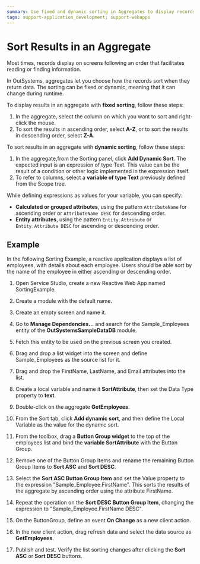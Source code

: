 ```yaml
---
summary: Use fixed and dynamic sorting in Aggregates to display records on your application screens following a customized sorting the records they return.
tags: support-application_development; support-webapps
---
```


# Sort Results in an Aggregate

Most times, records display on screens following an order that facilitates reading or finding information.

In OutSystems, aggregates let you choose how the records sort when they return data. The sorting can be fixed or dynamic, meaning that it can change during runtime.

To display results in an aggregate with **fixed sorting**, follow these steps:

1. In the aggregate, select the column on which you want to sort and right-click the mouse.
1. To sort the results in ascending order, select **A-Z**,  or to sort the results in descending order, select **Z-A**.

To sort results in an aggregate with **dynamic sorting**, follow these steps:

1. In the aggregate,from the Sorting panel,  click **Add Dynamic Sort**. The expected input is an expression of type Text. This value can be the result of a condition or other logic implemented in the expression itself.
1. To refer to columns, select a **variable of type Text** previously defined from the Scope tree.

While defining expressions as values for your variable, you can specify:

* **Calculated or grouped attributes**, using the pattern `AttributeName` for ascending order or `AttributeName DESC` for descending order.
* **Entity attributes**, using the pattern `Entity.Attribute` or `Entity.Attribute DESC` for ascending or descending order.

## Example

In the following Sorting Example, a reactive application displays a list of employees, with details about each employee. Users should be able sort by the name of the employee in either ascending or descending order.

1. Open Service Studio, create a new Reactive Web App named SortingExample.
1. Create a module with the default name.
1. Create an empty screen and name it.
1. Go to **Manage Dependencies...** and search for the Sample_Employees entity of the **OutSystemsSampleDataDB** module.
1. Fetch this entity to be used on the previous screen you created.
1. Drag and drop a list widget into the screen and define Sample_Employees as the source list for it.
1. Drag and drop the FirstName, LastName, and Email attributes into the list.

1. Create a local variable and name it **SortAttribute**, then set the Data Type property to **text**.
1. Double-click on the aggregate **GetEmployees**.
1. From the Sort tab, click **Add dynamic sort**, and then define the Local Variable as the value for the dynamic sort.

1. From the toolbox, drag a **Button Group widget** to the top of the employees list and bind the **variable SortAttribute** with the Button Group.
1. Remove one of the Button Group Items and rename the remaining Button Group Items to **Sort ASC** and **Sort DESC**.

1. Select the **Sort ASC Button Group Item** and set the Value property to the expression "Sample_Employee.FirstName". This sorts the results of the aggregate by ascending order using the attribute FirstName.

1. Repeat the operation on the **Sort DESC Button Group Item**, changing the expression to "Sample_Employee.FirstName DESC".

1. On the ButtonGroup, define an event **On Change** as a new client action.
1. In the new client action, drag refresh data and select the data source as **GetEmployees**.
1. Publish and test. Verify the list sorting changes after clicking the **Sort ASC** or **Sort DESC** buttons.  
